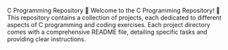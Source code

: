 C Programming Repository 🌟
Welcome to the C Programming Repository! 🚀 This repository contains a collection of projects, each dedicated to different aspects of C programming and coding exercises. Each project directory comes with a comprehensive README file, detailing specific tasks and providing clear instructions.
